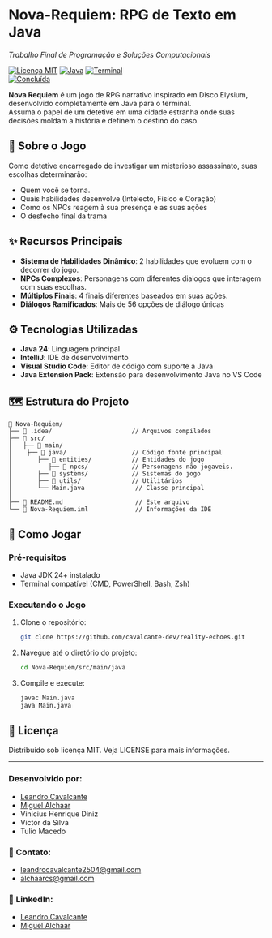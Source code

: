 # Nova-Requiem: RPG de Texto em Java

*Trabalho Final de Programação e Soluções Computacionais*

[![Licença MIT](https://img.shields.io/badge/Licença-MIT-blue)](LICENSE)
[![Java](https://img.shields.io/badge/Java-24+-red?logo=java)](https://java.com)
[![Terminal](https://img.shields.io/badge/Interface-Terminal-brightgreen)]()<br>
[![Concluída](https://img.shields.io/badge/Status-Concluído-green)]()

**Nova Requiem** é um jogo de RPG narrativo inspirado em Disco Elysium, desenvolvido completamente em Java para o terminal. <br>
Assuma o papel de um detetive em uma cidade estranha onde suas decisões moldam a história e definem o destino do caso. 



## 🌆 Sobre o Jogo

Como detetive encarregado de investigar um misterioso assassinato, suas escolhas determinarão:
- Quem você se torna. 
- Quais habilidades desenvolve (Intelecto, Fisíco e Coração)
- Como os NPCs reagem à sua presença e as suas ações
- O desfecho final da trama

## ✨ Recursos Principais

- **Sistema de Habilidades Dinâmico**: 2 habilidades que evoluem com o decorrer do jogo.
- **NPCs Complexos**: Personagens com diferentes dialogos que interagem com suas escolhas.
- **Múltiplos Finais**: 4 finais diferentes baseados em suas ações.
- **Diálogos Ramificados**: Mais de 56 opções de diálogo únicas

## ⚙️ Tecnologias Utilizadas
- **Java 24**: Linguagem principal
- **IntelliJ**: IDE de desenvolvimento
- **Visual Studio Code**: Editor de código com suporte a Java  
- **Java Extension Pack**: Extensão para desenvolvimento Java no VS Code

## 🗺️ Estrutura do Projeto

    📁 Nova-Requiem/
    ├── 📁 .idea/                      // Arquivos compilados
    ├── 📁 src/
    │   ├── 📁 main/
    │    ├── 📁 java/                  // Código fonte principal
    │       ├── 📁 entities/           // Entidades do jogo
    │          ├── 📁 npcs/            // Personagens não jogaveis.
    │       ├── 📁 systems/            // Sistemas do jogo
    │       ├── 📁 utils/              // Utilitários
    │       └── Main.java              // Classe principal
    │   
    ├── 📄 README.md                    // Este arquivo
    └── 📄 Nova-Requiem.iml             // Informações da IDE

## 🚀 Como Jogar

### Pré-requisitos
- Java JDK 24+ instalado
- Terminal compatível (CMD, PowerShell, Bash, Zsh)

### Executando o Jogo
1. Clone o repositório:
   ```bash
   git clone https://github.com/cavalcante-dev/reality-echoes.git
2. Navegue até o diretório do projeto:
    ```bash
    cd Nova-Requiem/src/main/java
3. Compile e execute:
    ```bash
    javac Main.java
    java Main.java

## 📄 Licença
Distribuído sob licença MIT. Veja LICENSE para mais informações.

---

### Desenvolvido por: 
- [Leandro Cavalcante](https://github.com/cavalcante-dev)
- [Miguel Alchaar](https://github.com/miguelalchaar)
- Vinicius Henrique Diniz
- Victor da Silva
- Tulio Macedo

### 📧 Contato:
- leandrocavalcante2504@gmail.com 
- alchaarcs@gmail.com

### 🔗 LinkedIn: 
- [Leandro Cavalcante](https://www.linkedin.com/in/leandro-cavalcante-lnkin/)
- [Miguel Alchaar](https://www.linkedin.com/in/miguelalchaar)